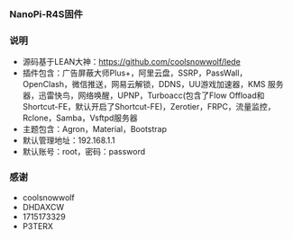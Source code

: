 ### NanoPi-R4S固件

### 说明 

- 源码基于LEAN大神：https://github.com/coolsnowwolf/lede
- 插件包含：广告屏蔽大师Plus+，阿里云盘，SSRP，PassWall，OpenClash，微信推送，网易云解锁，DDNS，UU游戏加速器，KMS 服务器，迅雷快鸟，网络唤醒，UPNP，Turboacc(包含了Flow Offload和Shortcut-FE，默认开启了Shortcut-FE)，Zerotier，FRPC，流量监控，Rclone，Samba，Vsftpd服务器
- 主题包含：Agron，Material，Bootstrap
- 默认管理地址：192.168.1.1
- 默认账号：root，密码：password

### 感谢

- coolsnowwolf
- DHDAXCW
- 1715173329
- P3TERX
